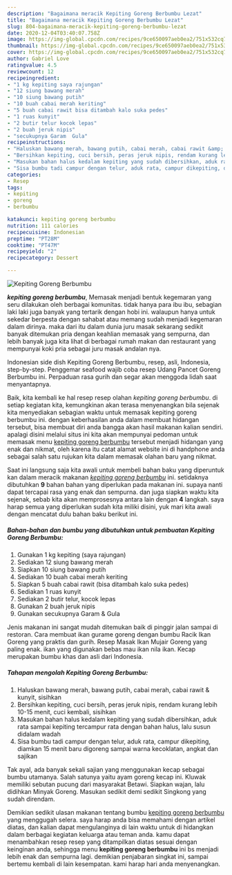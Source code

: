 ```yaml
---
description: "Bagaimana meracik Kepiting Goreng Berbumbu Lezat"
title: "Bagaimana meracik Kepiting Goreng Berbumbu Lezat"
slug: 804-bagaimana-meracik-kepiting-goreng-berbumbu-lezat
date: 2020-12-04T03:40:07.758Z
image: https://img-global.cpcdn.com/recipes/9ce650097aeb0ea2/751x532cq70/kepiting-goreng-berbumbu-foto-resep-utama.jpg
thumbnail: https://img-global.cpcdn.com/recipes/9ce650097aeb0ea2/751x532cq70/kepiting-goreng-berbumbu-foto-resep-utama.jpg
cover: https://img-global.cpcdn.com/recipes/9ce650097aeb0ea2/751x532cq70/kepiting-goreng-berbumbu-foto-resep-utama.jpg
author: Gabriel Love
ratingvalue: 4.5
reviewcount: 12
recipeingredient:
- "1 kg kepiting saya rajungan"
- "12 siung bawang merah"
- "10 siung bawang putih"
- "10 buah cabai merah keriting"
- "5 buah cabai rawit bisa ditambah kalo suka pedes"
- "1 ruas kunyit"
- "2 butir telur kocok lepas"
- "2 buah jeruk nipis"
- "secukupnya Garam  Gula"
recipeinstructions:
- "Haluskan bawang merah, bawang putih, cabai merah, cabai rawit &amp; kunyit, sisihkan"
- "Bersihkan kepiting, cuci bersih, peras jeruk nipis, rendam kurang lebih 10-15 menit, cuci kembali, sisihkan"
- "Masukan bahan halus kedalam kepiting yang sudah dibersihkan, aduk rata sampai kepiting tercampur rata dengan bahan halus, lalu susun didalam wadah"
- "Sisa bumbu tadi campur dengan telur, aduk rata, campur dikepiting, diamkan 15 menit baru digoreng sampai warna kecoklatan, angkat dan sajikan"
categories:
- Resep
tags:
- kepiting
- goreng
- berbumbu

katakunci: kepiting goreng berbumbu 
nutrition: 111 calories
recipecuisine: Indonesian
preptime: "PT28M"
cooktime: "PT47M"
recipeyield: "2"
recipecategory: Dessert

---
```



![Kepiting Goreng Berbumbu](https://img-global.cpcdn.com/recipes/9ce650097aeb0ea2/751x532cq70/kepiting-goreng-berbumbu-foto-resep-utama.jpg)

<b><i>kepiting goreng berbumbu</i></b>, Memasak menjadi bentuk kegemaran yang seru dilakukan oleh berbagai komunitas. tidak hanya para ibu ibu, sebagian laki laki juga banyak yang tertarik dengan hobi ini. walaupun hanya untuk sekedar berpesta dengan sahabat atau memang sudah menjadi kegemaran dalam dirinya. maka dari itu dalam dunia juru masak sekarang sedikit banyak ditemukan pria dengan keahlian memasak yang sempurna, dan lebih banyak juga kita lihat di berbagai rumah makan dan restaurant yang mempunyai koki pria sebagai juru masak andalan nya.

Indonesian side dish Kepiting Goreng Berbumbu, resep, asli, Indonesia, step-by-step. Penggemar seafood wajib coba resep Udang Pancet Goreng Berbumbu ini. Perpaduan rasa gurih dan segar akan menggoda lidah saat menyantapnya.

Baik, kita kembali ke hal resep resep olahan <i>kepiting goreng berbumbu</i>. di setiap kegiatan kita, kemungkinan akan terasa menyenangkan bila sejenak kita menyediakan sebagian waktu untuk memasak kepiting goreng berbumbu ini. dengan keberhasilan anda dalam membuat hidangan tersebut, bisa membuat diri anda bangga akan hasil makanan kalian sendiri. apalagi disini melalui situs ini kita akan mempunyai pedoman untuk memasak menu <u>kepiting goreng berbumbu</u> tersebut menjadi hidangan yang enak dan nikmat, oleh karena itu catat alamat website ini di handphone anda sebagai salah satu rujukan kita dalam memasak olahan baru yang nikmat.


Saat ini langsung saja kita awali untuk membeli bahan baku yang diperuntuk kan dalam meracik makanan <u><i>kepiting goreng berbumbu</i></u> ini. setidaknya dibutuhkan <b>9</b> bahan bahan yang diperlukan pada makanan ini. supaya nanti dapat tercapai rasa yang enak dan sempurna. dan juga siapkan waktu kita sejenak, sebab kita akan memprosesnya antara lain dengan <b>4</b> langkah. saya harap semua yang diperlukan sudah kita miliki disini, yuk mari kita awali dengan mencatat dulu bahan baku berikut ini.

<!--inarticleads1-->

##### Bahan-bahan dan bumbu yang dibutuhkan untuk pembuatan Kepiting Goreng Berbumbu:

1. Gunakan 1 kg kepiting (saya rajungan)
1. Sediakan 12 siung bawang merah
1. Siapkan 10 siung bawang putih
1. Sediakan 10 buah cabai merah keriting
1. Siapkan 5 buah cabai rawit (bisa ditambah kalo suka pedes)
1. Sediakan 1 ruas kunyit
1. Sediakan 2 butir telur, kocok lepas
1. Gunakan 2 buah jeruk nipis
1. Gunakan secukupnya Garam &amp; Gula


Jenis makanan ini sangat mudah ditemukan baik di pinggir jalan sampai di restoran. Cara membuat ikan gurame goreng dengan bumbu Racik Ikan Goreng yang praktis dan gurih. Resep Masak Ikan Mujair Goreng yang paling enak. ikan yang digunakan bebas mau ikan nila ikan. Kecap merupakan bumbu khas dan asli dari Indonesia. 

<!--inarticleads2-->

##### Tahapan mengolah Kepiting Goreng Berbumbu:

1. Haluskan bawang merah, bawang putih, cabai merah, cabai rawit &amp; kunyit, sisihkan
1. Bersihkan kepiting, cuci bersih, peras jeruk nipis, rendam kurang lebih 10-15 menit, cuci kembali, sisihkan
1. Masukan bahan halus kedalam kepiting yang sudah dibersihkan, aduk rata sampai kepiting tercampur rata dengan bahan halus, lalu susun didalam wadah
1. Sisa bumbu tadi campur dengan telur, aduk rata, campur dikepiting, diamkan 15 menit baru digoreng sampai warna kecoklatan, angkat dan sajikan


Tak ayal, ada banyak sekali sajian yang menggunakan kecap sebagai bumbu utamanya. Salah satunya yaitu ayam goreng kecap ini. Kluwak memiliki sebutan pucung dari masyarakat Betawi. Siapkan wajan, lalu didihkan Minyak Goreng. Masukan sedikit demi sedikit Singkong yang sudah direndam. 

Demikian sedikit ulasan makanan tentang bumbu <u>kepiting goreng berbumbu</u> yang menggugah selera. saya harap anda bisa memahami dengan artikel diatas, dan kalian dapat mengulanginya di lain waktu untuk di hidangkan dalam berbagai kegiatan keluarga atau teman anda. kamu dapat menambahkan resep resep yang ditampilkan diatas sesuai dengan keinginan anda, sehingga menu <b>kepiting goreng berbumbu</b> ini bs menjadi lebih enak dan sempurna lagi. demikian penjabaran singkat ini, sampai bertemu kembali di lain kesempatan. kami harap hari anda menyenangkan.
